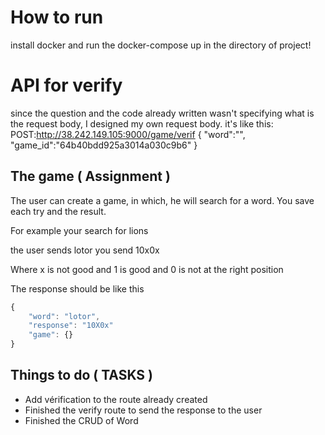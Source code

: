 # How to run
install docker and run the docker-compose up in the directory of project! 

# API for verify
since the question and the code already written wasn't specifying what is the request body, I designed my own request body.
it's like this:
POST:http://38.242.149.105:9000/game/verif
{
    "word":"",
    "game_id":"64b40bdd925a3014a030c9b6"
}


## The game ( Assignment )
The user can create a game, in which, he will search for a word.
You save each try and the result.

For example
your search for lions

the user sends lotor
you send 10x0x

Where x is not good
and 1 is good
and 0 is not at the right position

The response should be like this

```javascript
{
    "word": "lotor",
    "response": "10X0x"
    "game": {}
}
```

## Things to do ( TASKS )

- Add vérification to the route already created
- Finished the verify route to send the response to the user
- Finished the CRUD of Word
